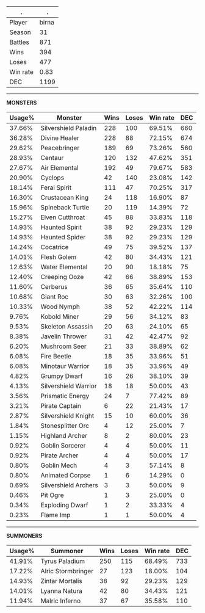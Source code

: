.|.
|-|-
Player|birna
Season|31
Battles|871
Wins|394
Loses|477
Win rate|0.83
DEC|1199

---
**MONSTERS**

Usage%|Monster|Wins|Loses|Win rate|DEC|
-|-|-|-|-|-|
37.66%|Silvershield Paladin|228|100|69.51%|660|
36.28%|Divine Healer|228|88|72.15%|674|
29.62%|Peacebringer|189|69|73.26%|560|
28.93%|Centaur|120|132|47.62%|351|
27.67%|Air Elemental|192|49|79.67%|583|
20.90%|Cyclops|42|140|23.08%|142|
18.14%|Feral Spirit|111|47|70.25%|317|
16.30%|Crustacean King|24|118|16.90%|87|
15.96%|Spineback Turtle|20|119|14.39%|72|
15.27%|Elven Cutthroat|45|88|33.83%|118|
14.93%|Haunted Spirit|38|92|29.23%|129|
14.93%|Haunted Spider|38|92|29.23%|129|
14.24%|Cocatrice|49|75|39.52%|137|
14.01%|Flesh Golem|42|80|34.43%|121|
12.63%|Water Elemental|20|90|18.18%|75|
12.40%|Creeping Ooze|42|66|38.89%|153|
11.60%|Cerberus|36|65|35.64%|110|
10.68%|Giant Roc|30|63|32.26%|100|
10.33%|Wood Nymph|38|52|42.22%|114|
9.76%|Kobold Miner|29|56|34.12%|83|
9.53%|Skeleton Assassin|20|63|24.10%|65|
8.38%|Javelin Thrower|31|42|42.47%|92|
6.20%|Mushroom Seer|21|33|38.89%|62|
6.08%|Fire Beetle|18|35|33.96%|51|
6.08%|Minotaur Warrior|18|35|33.96%|49|
4.82%|Grumpy Dwarf|16|26|38.10%|39|
4.13%|Silvershield Warrior|18|18|50.00%|43|
3.56%|Prismatic Energy|24|7|77.42%|89|
3.21%|Pirate Captain|6|22|21.43%|17|
2.87%|Silvershield Knight|15|10|60.00%|36|
1.84%|Stonesplitter Orc|4|12|25.00%|7|
1.15%|Highland Archer|8|2|80.00%|23|
0.92%|Goblin Sorcerer|4|4|50.00%|11|
0.92%|Pirate Archer|4|4|50.00%|17|
0.80%|Goblin Mech|4|3|57.14%|8|
0.80%|Animated Corpse|1|6|14.29%|0|
0.69%|Silvershield Archers|3|3|50.00%|9|
0.46%|Pit Ogre|1|3|25.00%|0|
0.34%|Exploding Dwarf|1|2|33.33%|4|
0.23%|Flame Imp|1|1|50.00%|4|

---
**SUMMONERS**

Usage%|Summoner|Wins|Loses|Win rate|DEC|
-|-|-|-|-|-|
41.91%|Tyrus Paladium|250|115|68.49%|733|
17.22%|Alric Stormbringer|27|123|18.00%|104|
14.93%|Zintar Mortalis|38|92|29.23%|129|
14.01%|Lyanna Natura|42|80|34.43%|121|
11.94%|Malric Inferno|37|67|35.58%|110|
